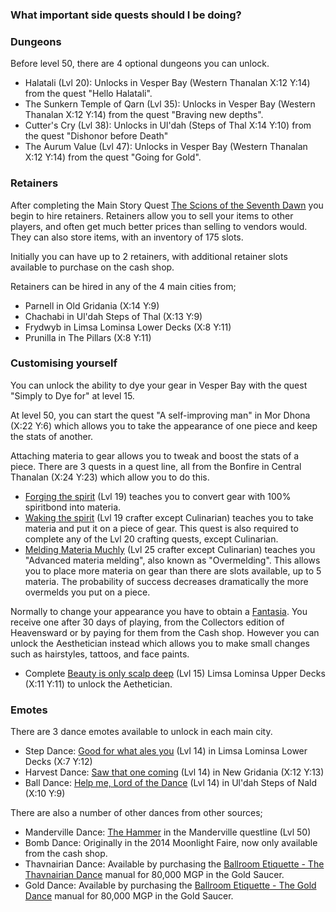 ### What important side quests should I be doing?

### Dungeons

Before level 50, there are 4 optional dungeons you can unlock.

- Halatali (Lvl 20): Unlocks in Vesper Bay (Western Thanalan X:12 Y:14) from the quest "Hello Halatali".
- The Sunkern Temple of Qarn (Lvl 35): Unlocks in Vesper Bay (Western Thanalan X:12 Y:14) from the quest "Braving new depths".
- Cutter's Cry (Lvl 38): Unlocks in Ul'dah (Steps of Thal X:14 Y:10) from the quest "Dishonor before Death"
- The Aurum Value (Lvl 47): Unlocks in Vesper Bay (Western Thanalan X:12 Y:14) from the quest "Going for Gold".

### Retainers

After completing the Main Story Quest [The Scions of the Seventh Dawn](http://ffxiv.gamerescape.com/wiki/The_Scions_of_the_Seventh_Dawn) you begin to hire retainers. Retainers allow you to sell your items to other players, and often get much better prices than selling to vendors would. They can also store items, with an inventory of 175 slots.

Initially you can have up to 2 retainers, with additional retainer slots available to purchase on the cash shop.

Retainers can be hired in any of the 4 main cities from;
- Parnell in Old Gridania (X:14 Y:9)
- Chachabi in Ul'dah Steps of Thal (X:13 Y:9)
- Frydwyb in Limsa Lominsa Lower Decks (X:8 Y:11)
- Prunilla in The Pillars (X:8 Y:11)

### Customising yourself

You can unlock the ability to dye your gear in Vesper Bay with the quest "Simply to Dye for" at level 15.

At level 50, you can start the quest "A self-improving man" in Mor Dhona (X:22 Y:6) which allows you to take the appearance of one piece and keep the stats of another.

Attaching materia to gear allows you to tweak and boost the stats of a piece. There are 3 quests in a quest line, all from the Bonfire in Central Thanalan (X:24 Y:23) which allow you to do this.

- [Forging the spirit](http://ffxiv.gamerescape.com/wiki/Forging_the_Spirit) (Lvl 19) teaches you to convert gear with 100% spiritbond into materia.
- [Waking the spirit](http://ffxiv.gamerescape.com/wiki/Waking_the_Spirit) (Lvl 19 crafter except Culinarian) teaches you to take materia and put it on a piece of gear. This quest is also required to complete any of the Lvl 20 crafting quests, except Culinarian.
- [Melding Materia Muchly](http://ffxiv.gamerescape.com/wiki/Melding_Materia_Muchly) (Lvl 25 crafter except Culinarian) teaches you "Advanced materia melding", also known as "Overmelding". This allows you to place more materia on gear than there are slots available, up to 5 materia. The probability of success decreases dramatically the more overmelds you put on a piece.

Normally to change your appearance you have to obtain a [Fantasia](http://ffxiv.gamerescape.com/wiki/Fantasia). You receive one after 30 days of playing, from the Collectors edition of Heavensward or by paying for them from the Cash shop. However you can unlock the Aesthetician instead which allows you to make small changes such as hairstyles, tattoos, and face paints.

- Complete [Beauty is only scalp deep](http://ffxiv.gamerescape.com/wiki/Beauty_Is_Only_Scalp_Deep) (Lvl 15) Limsa Lominsa Upper Decks (X:11 Y:11) to unlock the Aethetician.

### Emotes

There are 3 dance emotes available to unlock in each main city.
- Step Dance: [Good for what ales you](http://ffxiv.gamerescape.com/wiki/Good_for_What_Ales_You) (Lvl 14) in Limsa Lominsa Lower Decks (X:7 Y:12)
- Harvest Dance: [Saw that one coming](http://ffxiv.gamerescape.com/wiki/Saw_That_One_Coming) (Lvl 14) in New Gridania (X:12 Y:13)
- Ball Dance: [Help me, Lord of the Dance](http://ffxiv.gamerescape.com/wiki/Help_Me,_Lord_of_the_Dance) (Lvl 14) in Ul'dah Steps of Nald (X:10 Y:9)

There are also a number of other dances from other sources;
- Manderville Dance: [The Hammer](http://ffxiv.gamerescape.com/wiki/The_Hammer) in the Manderville questline (Lvl 50)
- Bomb Dance: Originally in the 2014 Moonlight Faire, now only available from the cash shop.
- Thavnairian Dance: Available by purchasing the [Ballroom Etiquette - The Thavnairian Dance](http://ffxiv.gamerescape.com/wiki/Ballroom_Etiquette_-_The_Thavnairian_Dance) manual for 80,000 MGP in the Gold Saucer.
- Gold Dance: Available by purchasing the [Ballroom Etiquette - The Gold Dance](http://ffxiv.gamerescape.com/wiki/Ballroom_Etiquette_-_The_Gold_Dance) manual for 80,000 MGP in the Gold Saucer.
